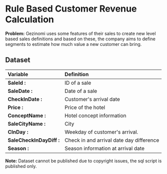 # Rule Based Customer Revenue Calculation

**Problem:** Gezinomi uses some features of their sales to create new level based sales definitions and based on these, the company aims to define segments to estimate how much value a new customer can bring.

## Dataset

| **Variable** | **Definition** |
| :-------- | :------- |
| **SaleId :** | ID of a sale |
| **SaleDate :** | Date of a sale |
| **CheckInDate :** | Customer's arrival date |
| **Price :** | Price of the hotel |
| **ConceptName  :** | Hotel concept information |
| **SaleCityName :** | City |
| **CInDay  :** | Weekday of customer's arrival. |
| **SaleCheckInDayDiff :** | Check in and arrival date day difference |
| **Season :** | Season information at arrival date |

**Note:** Dataset cannot be published due to copyright issues, the sql script is published only.
